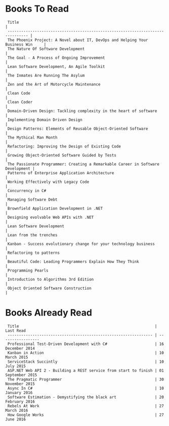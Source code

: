 Books To Read
=============
     Title                                                                           | 
     ------------------------------------------------------------------------------- |  
     The Phoenix Project: A Novel about IT, DevOps and Helping Your Business Win     | 
     The Nature Of Software Development                                              | 
     The Goal - A Process of Ongoing Improvement                                     | 
     Lean Software Development, An Agile Toolkit                                     | 
     The Inmates Are Running The Asylum                                              | 
     Zen and the Art of Motorcycle Maintenance                                       | 
     Clean Code                                                                      | 
     Clean Coder                                                                     | 
     Domain-Driven Design: Tackling complexity in the heart of software              | 
     Implementing Domain Driven Design                                               | 
     Design Patterns: Elements of Reusable Object-Oriented Software                  | 
     The Mythical Man Month                                                          | 
     Refactoring: Improving the Design of Existing Code                              | 
     Growing Object-Oriented Software Guided by Tests                                | 
     The Passionate Programmer: Creating a Remarkable Career in Software Development | 
     Patterns of Enterprise Application Architecture                                 | 
     Working Effectively with Legacy Code                                            | 
     Concurrency in C#                                                               | 
     Managing Software Debt                                                          | 
     Brownfield Application Development in .NET                                      | 
     Designing evolvable Web APIs with .NET                                          | 
     Lean Software Development                                                       | 
     Lean from the trenches                                                          | 
     Kanban - Success evolutionary change for your technology business               | 
     Refactoring to patterns                                                         | 
     Beautiful Code: Leading Programmers Explain How They Think                      | 
     Programming Pearls                                                              | 
     Introduction to Algorithms 3rd Edition                                          | 
     Object Oriented Software Construction                                           | 

Books Already Read
==================
     Title                                                            | Last Read        
     ---------------------------------------------------------------- | ----------------- 
     Professional Test-Driven Development with C#                     | 16 December 2014 
     Kanban in Action                                                 | 10 March 2015    
     ServiceStack Succintly                                           | 10 July 2015     
     ASP.NET Web API 2 - Building a REST service from start to finish | 01 September 2015
     The Pragmatic Programmer                                         | 30 November 2015 
     Async In C#                                                      | 10 January 2016  
     Software Estimation - Demystifying the black art                 | 20 February 2016 
     Rebels At Work                                                   | 27 March 2016    
     How Google Works                                                 | 27 June 2016     
